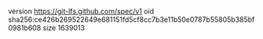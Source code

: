 version https://git-lfs.github.com/spec/v1
oid sha256:ce426b269522649e681151fd5cf8cc7b3e11b50e0787b55805b385bf0981b608
size 1639013
